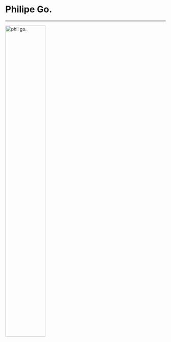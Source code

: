 # Philipe Go.
<style>
  .logo{margin:auto;}
  </style>
<hr>
<img src="./image/philGOpic.png" alt="phil go." height="50%" width="50%" class="logo">
